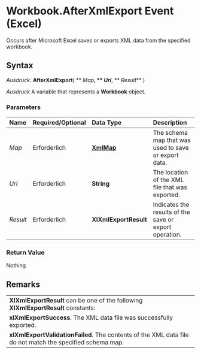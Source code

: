 
# Workbook.AfterXmlExport Event (Excel)

Occurs after Microsoft Excel saves or exports XML data from the specified workbook. 


## Syntax

 _Ausdruck_. **AfterXmlExport**( ** _Map_**, ** _Url_**, ** _Result_** )

 _Ausdruck_ A variable that represents a **Workbook** object.


### Parameters



|**Name**|**Required/Optional**|**Data Type**|**Description**|
|:-----|:-----|:-----|:-----|
| _Map_|Erforderlich|**[XmlMap](39b0823f-0068-d8df-e4e1-ca62b55d58f5.md)**|The schema map that was used to save or export data.|
| _Url_|Erforderlich|**String**|The location of the XML file that was exported.|
| _Result_|Erforderlich|**XlXmlExportResult**|Indicates the results of the save or export operation.|

### Return Value

Nothing


## Remarks




||
|:-----|
|**XlXmlExportResult** can be one of the following **XlXmlExportResult** constants:|
|**xlXmlExportSuccess**. The XML data file was successfully exported.|
|**xlXmlExportValidationFailed**. The contents of the XML data file do not match the specified schema map.|
